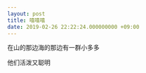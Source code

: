 ```yaml
---
layout: post
title: 嘻嘻嘻
date: 2019-02-26 22:22:24.000000000 +09:00
---
```


在山的那边海的那边有一群小多多

他们活泼又聪明


